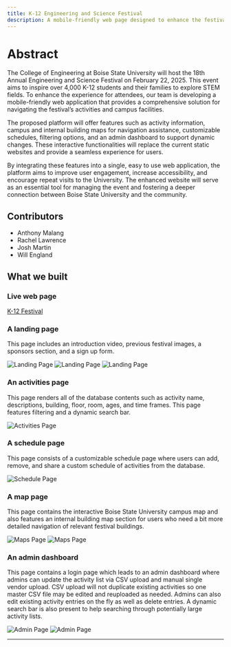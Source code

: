 ```yaml
---
title: K-12 Engineering and Science Festival
description: A mobile-friendly web page designed to enhance the festival experience for attendees and administration.
---
```


# Abstract

The College of Engineering at Boise State University will host the 18th Annual Engineering and
Science Festival on February 22, 2025. This event aims to inspire over 4,000 K-12 students and their
families to explore STEM fields. To enhance the experience for attendees, our team is developing a
mobile-friendly web application that provides a comprehensive solution for navigating the festival’s
activities and campus facilities.

The proposed platform will offer features such as activity information, campus and internal building 
maps for navigation assistance, customizable schedules, filtering options, and an admin dashboard to
support dynamic changes. These interactive functionalities will replace the current static websites 
and provide a seamless experience for users.

By integrating these features into a single, easy to use web application, the platform aims to improve
user engagement, increase accessibility, and encourage repeat visits to the University. The enhanced
website will serve as an essential tool for managing the event and fostering a deeper connection
between Boise State University and the community.

## Contributors

- Anthony Malang
- Rachel Lawrence
- Josh Martin
- Will England

## What we built

### Live web page

[K-12 Festival](https://sdp.boisestate.edu/f24-k-12-festival)

### A landing page

This page includes an introduction video, previous festival images, a sponsors section, and a sign up form.

![Landing Page](https://imgur.com/HyLz29i.png)
![Landing Page](https://imgur.com/OQ3Dlen.png)
![Landing Page](https://imgur.com/uRduEdq.png)

### An activities page

This page renders all of the database contents such as activity name,
descriptions, building, floor, room, ages, and time frames. This page
features filtering and a dynamic search bar.

![Activities Page](https://imgur.com/UIEXMeM.png)

### A schedule page

This page consists of a customizable schedule page where users can add, remove, and share a custom schedule of activities from the database.

![Schedule Page](https://imgur.com/4Za55ro.png)

### A map page

This page contains the interactive Boise State University campus map and also features an internal building map section for users who need a bit more detailed navigation of relevant festival buildings.

![Maps Page](https://imgur.com/2CKexlS.png)
![Maps Page](https://imgur.com/NRbwbyt.png)

### An admin dashboard

This page contains a login page which leads to an admin dashboard where admins can update the activity list via CSV upload and manual single vendor upload. CSV upload will not duplicate existing activities so one master CSV file may be edited and reuploaded as needed. Admins can also edit existing activity entries on the fly as well as delete entries. A dynamic search bar is also present to help searching through potentially large activity lists.

![Admin Page](https://imgur.com/U97q2wQ.png)
![Admin Page](https://imgur.com/2hMsygL.png)

---